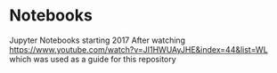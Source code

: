 # Notebooks
Jupyter Notebooks starting 2017
After watching https://www.youtube.com/watch?v=JI1HWUAyJHE&index=44&list=WL which was used as a guide for this repository

